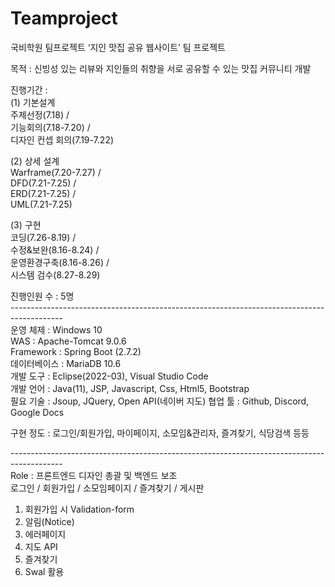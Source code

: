 # Teamproject
국비학원 팀프로젝트
‘지인 맛집 공유 웹사이트’ 팀 프로젝트

목적 : 신빙성 있는 리뷰와 지인들의 취향을 서로 공유할 수 있는 맛집 커뮤니티 개발<br />

진행기간 : <br />
(1) 기본설계<br />
주제선정(7.18) /<br />
기능회의(7.18-7.20) / <br />
디자인 컨셉 회의(7.19-7.22)<br />

(2) 상세 설계<br />
Warframe(7.20-7.27) /<br />
DFD(7.21-7.25) /<br />
ERD(7.21-7.25) /<br />
UML(7.21-7.25)<br />

(3) 구현<br />
코딩(7.26-8.19) /<br /> 
수정&보완(8.16-8.24) / <br />
운영환경구축(8.16-8.26) / <br />
시스템 검수(8.27-8.29)<br />

진행인원 수 : 5명<br />
-------------------------------------------------------------------------------------------<br />
운영 체제 : Windows 10 <br />
WAS : Apache-Tomcat 9.0.6 <br />
Framework : Spring Boot (2.7.2) <br />
데이터베이스 : MariaDB 10.6 <br />
개발 도구 : Eclipse(2022-03), Visual Studio Code <br />
개발 언어 : Java(11), JSP, Javascript, Css, Html5, Bootstrap <br />
필요 기술 : Jsoup, JQuery, Open API(네이버 지도)
협업 툴 : Github, Discord, Google Docs <br />

구현 정도 : 로그인/회원가입, 마이페이지, 소모임&관리자, 즐겨찾기, 식당검색 등등 <br />

-------------------------------------------------------------------------------------------<br />
Role : 프론트엔드 디자인 총괄 및 백엔드 보조 <br />
로그인 / 회원가입 / 소모임페이지 / 즐겨찾기 / 게시판 <br />
1) 회원가입 시 Validation-form <br />
2) 알림(Notice) <br />
3) 에러페이지 <br />
4) 지도 API <br />
5) 즐겨찾기 <br />
6) Swal 활용<br />

